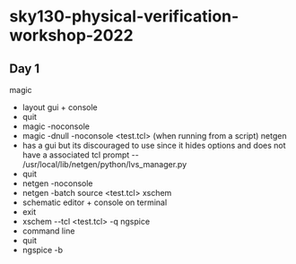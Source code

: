 # sky130-physical-verification-workshop-2022

## Day 1
magic 
- layout gui + console
- quit
- magic -noconsole
- magic -dnull -noconsole <test.tcl> (when running from a script)
netgen
- has a gui but its discouraged to use since it hides options and does not have a associated tcl prompt
-- /usr/local/lib/netgen/python/lvs_manager.py
- quit
- netgen -noconsole
- netgen -batch source <test.tcl>
xschem
- schematic editor + console on terminal
- exit
- xschem --tcl <test.tcl> -q
ngspice
- command line
- quit
- ngspice -b
